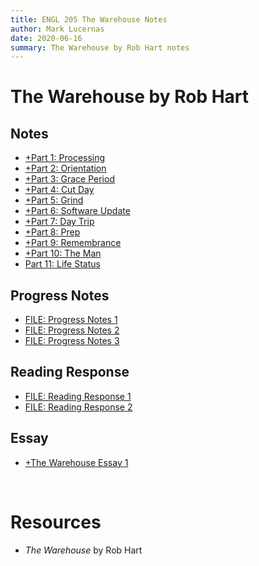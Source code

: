 ```yaml
---
title: ENGL 205 The Warehouse Notes
author: Mark Lucernas
date: 2020-06-16
summary: The Warehouse by Rob Hart notes
---
```



# The Warehouse by Rob Hart

## Notes

  - [+Part 1: Processing](notes/part-1)
  - [+Part 2: Orientation](notes/part-2)
  - [+Part 3: Grace Period](notes/part-3)
  - [+Part 4: Cut Day](notes/part-4)
  - [+Part 5: Grind](notes/part-5)
  - [+Part 6: Software Update](notes/part-6)
  - [+Part 7: Day Trip](notes/part-7)
  - [+Part 8: Prep](notes/part-8)
  - [+Part 9: Remembrance](notes/part-9)
  - [+Part 10: The Man](notes/part-10)
  - [Part 11: Life Status](notes/part-11)


## Progress Notes

  - [FILE: Progress Notes 1](file:../../../../../files/summer-2020/ENGL-205/progress-notes/progress_notes_1.docx)
  - [FILE: Progress Notes 2](file:../../../../../files/summer-2020/ENGL-205/progress-notes/progress_notes_2.docx)
  - [FILE: Progress Notes 3](file:../../../../../files/summer-2020/ENGL-205/progress-notes/progress_notes_3.docx)


## Reading Response

  - [FILE: Reading Response 1](file:../../../../../files/summer-2020/ENGL-205/reading-response/reading_response_1.docx)
  - [FILE: Reading Response 2](file:../../../../../files/summer-2020/ENGL-205/reading-response/reading_response_2.docx)


## Essay

  - [+The Warehouse Essay 1](essay)


<br>

# Resources

  - _The Warehouse_ by Rob Hart

